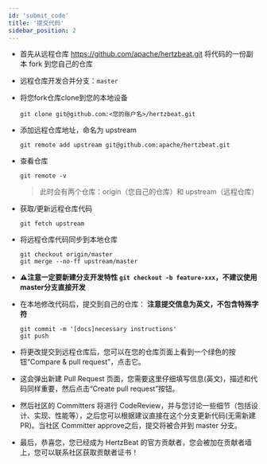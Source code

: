 ```yaml
---
id: 'submit_code'
title: '提交代码'
sidebar_position: 2
---
```


<!--
    Licensed to the Apache Software Foundation (ASF) under one or more
    contributor license agreements.  See the NOTICE file distributed with
    this work for additional information regarding copyright ownership.
    The ASF licenses this file to You under the Apache License, Version 2.0
    (the "License"); you may not use this file except in compliance with
    the License.  You may obtain a copy of the License at

       https://www.apache.org/licenses/LICENSE-2.0

    Unless required by applicable law or agreed to in writing, software
    distributed under the License is distributed on an "AS IS" BASIS,
    WITHOUT WARRANTIES OR CONDITIONS OF ANY KIND, either express or implied.
    See the License for the specific language governing permissions and
    limitations under the License.
-->

* 首先从远程仓库 <https://github.com/apache/hertzbeat.git> 将代码的一份副本 fork 到您自己的仓库

* 远程仓库开发合并分支：`master`

* 将您fork仓库clone到您的本地设备

    ```shell
    git clone git@github.com:<您的账户名>/hertzbeat.git
    ```

* 添加远程仓库地址，命名为 upstream

    ```shell
    git remote add upstream git@github.com:apache/hertzbeat.git
    ```

* 查看仓库

    ```shell
    git remote -v
    ```

  > 此时会有两个仓库：origin（您自己的仓库）和 upstream（远程仓库）

* 获取/更新远程仓库代码

    ```shell
    git fetch upstream
    ```

* 将远程仓库代码同步到本地仓库

    ```shell
    git checkout origin/master
    git merge --no-ff upstream/master
    ```

* **⚠️注意一定要新建分支开发特性 `git checkout -b feature-xxx`，不建议使用master分支直接开发**

* 在本地修改代码后，提交到自己的仓库：
    **注意提交信息为英文，不包含特殊字符**   
    ```shell
    git commit -m '[docs]necessary instructions'
    git push
    ```

* 将更改提交到远程仓库后，您可以在您的仓库页面上看到一个绿色的按钮“Compare & pull request”，点击它。

* 这会弹出新建 Pull Request 页面，您需要这里仔细填写信息(英文)，描述和代码同样重要，然后点击“Create pull request”按钮。

* 然后社区的 Committers 将进行 CodeReview，并与您讨论一些细节（包括设计、实现、性能等），之后您可以根据建议直接在这个分支更新代码(无需新建PR)。当社区 Committer approve之后，提交将被合并到 master 分支。

* 最后，恭喜您，您已经成为 HertzBeat 的官方贡献者，您会被加在贡献者墙上，您可以联系社区获取贡献者证书！
